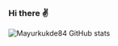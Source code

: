 ### Hi there ✌️

![ Mayurkukde84 GitHub stats](https://github-readme-stats.vercel.app/api?username=Mayurkukde84&show_icons=true&theme=tokyonight)

<!--
**Mayurkukde84/Mayurkukde84** is a ✨ _special_ ✨ repository because its `README.md` (this file) appears on your GitHub profile.

Here are some ideas to get you started:

- 🔭 I’m currently working on ...
- 🌱 I’m currently learning ...
- 👯 I’m looking to collaborate on ...
- 🤔 I’m looking for help with ...
- 💬 Ask me about ...
- 📫 How to reach me: ...
- 😄 Pronouns: ...
- ⚡ Fun fact: ...
-->

